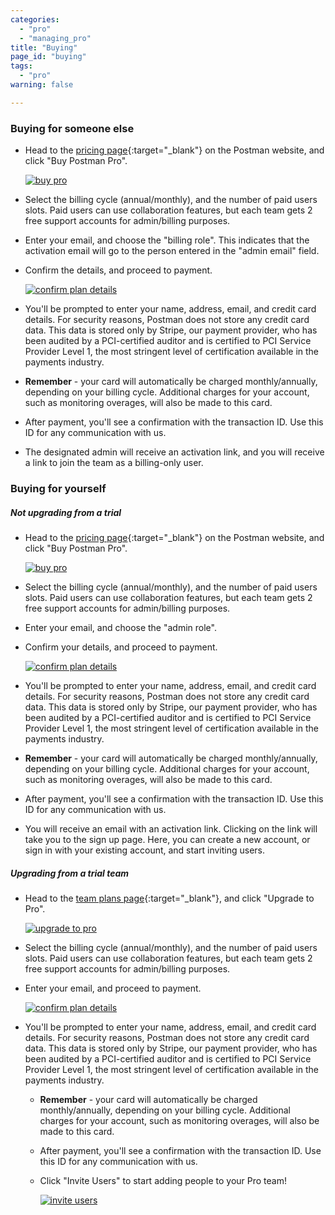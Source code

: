 ```yaml
---
categories:
  - "pro"
  - "managing_pro"
title: "Buying"
page_id: "buying"
tags: 
  - "pro"
warning: false

---
```


### Buying for someone else

*   Head to the [pricing page](https://www.getpostman.com/pricing){:target="_blank"} on the Postman website, and click "Buy Postman Pro".

    [![buy pro](https://s3.amazonaws.com/postman-static-getpostman-com/postman-docs/pricing-page.png)](https://s3.amazonaws.com/postman-static-getpostman-com/postman-docs/pricing-page.png)  

*   Select the billing cycle (annual/monthly), and the number of paid users slots. Paid users can use collaboration features, but each team gets 2 free support accounts for admin/billing purposes.
*   Enter your email, and choose the "billing role". This indicates that the activation email will go to the person entered in the "admin email" field.
*   Confirm the details, and proceed to payment.

    [![confirm plan details](https://s3.amazonaws.com/postman-static-getpostman-com/postman-docs/59191661.png)](https://s3.amazonaws.com/postman-static-getpostman-com/postman-docs/59191661.png)

*   You'll be prompted to enter your name, address, email, and credit card details. For security reasons, Postman does not store any credit card data. This data is stored only by Stripe, our payment provider, who has been audited by a PCI-certified auditor and is certified to PCI Service Provider Level 1, the most stringent level of certification available in the payments industry.
*   **Remember** - your card will automatically be charged monthly/annually, depending on your billing cycle. Additional charges for your account, such as monitoring overages, will also be made to this card.
*   After payment, you'll see a confirmation with the transaction ID. Use this ID for any communication with us.
*   The designated admin will receive an activation link, and you will receive a link to join the team as a billing-only user.

### Buying for yourself

##### **Not upgrading from a trial**

*   Head to the [pricing page](https://www.getpostman.com/pricing){:target="_blank"} on the Postman website, and click "Buy Postman Pro".
    
    [![buy pro](https://s3.amazonaws.com/postman-static-getpostman-com/postman-docs/pricing-page.png)](https://s3.amazonaws.com/postman-static-getpostman-com/postman-docs/pricing-page.png)  

*   Select the billing cycle (annual/monthly), and the number of paid users slots. Paid users can use collaboration features, but each team gets 2 free support accounts for admin/billing purposes.
*   Enter your email, and choose the "admin role".
*   Confirm your details, and proceed to payment.

    [![confirm plan details](https://s3.amazonaws.com/postman-static-getpostman-com/postman-docs/59191782.png)](https://s3.amazonaws.com/postman-static-getpostman-com/postman-docs/59191782.png)  

*   You'll be prompted to enter your name, address, email, and credit card details. For security reasons, Postman does not store any credit card data. This data is stored only by Stripe, our payment provider, who has been audited by a PCI-certified auditor and is certified to PCI Service Provider Level 1, the most stringent level of certification available in the payments industry.
*   **Remember** - your card will automatically be charged monthly/annually, depending on your billing cycle. Additional charges for your account, such as monitoring overages, will also be made to this card.
*   After payment, you'll see a confirmation with the transaction ID. Use this ID for any communication with us.
*   You will receive an email with an activation link. Clicking on the link will take you to the sign up page. Here, you can create a new account, or sign in with your existing account, and start inviting users.

##### **Upgrading from a trial team**

*   Head to the [team plans page](https://app.getpostman.com/dashboard/team-plans){:target="_blank"}, and click "Upgrade to Pro".
    
    [![upgrade to pro](https://s3.amazonaws.com/postman-static-getpostman-com/postman-docs/59191884.png)](https://s3.amazonaws.com/postman-static-getpostman-com/postman-docs/59191884.png)

*   Select the billing cycle (annual/monthly), and the number of paid users slots. Paid users can use collaboration features, but each team gets 2 free support accounts for admin/billing purposes.
*   Enter your email, and proceed to payment.

    [![confirm plan details](https://s3.amazonaws.com/postman-static-getpostman-com/postman-docs/59191943.png)](https://s3.amazonaws.com/postman-static-getpostman-com/postman-docs/59191943.png)

*   You'll be prompted to enter your name, address, email, and credit card details. For security reasons, Postman does not store any credit card data. This data is stored only by Stripe, our payment provider, who has been audited by a PCI-certified auditor and is certified to PCI Service Provider Level 1, the most stringent level of certification available in the payments industry.

    *   **Remember** - your card will automatically be charged monthly/annually, depending on your billing cycle. Additional charges for your account, such as monitoring overages, will also be made to this card.

    *   After payment, you'll see a confirmation with the transaction ID. Use this ID for any communication with us.

    *   Click "Invite Users" to start adding people to your Pro team!

        [![invite users](https://s3.amazonaws.com/postman-static-getpostman-com/postman-docs/59192001.png)](https://s3.amazonaws.com/postman-static-getpostman-com/postman-docs/59192001.png)
